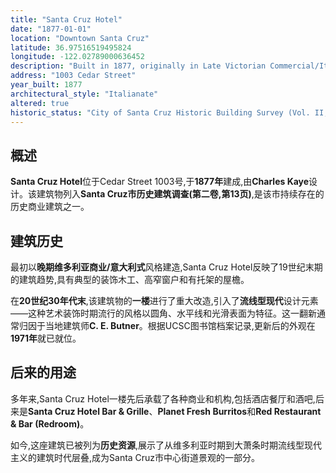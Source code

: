 ```yaml
---
title: "Santa Cruz Hotel"
date: "1877-01-01"
location: "Downtown Santa Cruz"
latitude: 36.97516519495824
longitude: -122.02789000636452
description: "Built in 1877, originally in Late Victorian Commercial/Italianate style; remodeled in the 1930s with Streamline Moderne elements on the ground floor."
address: "1003 Cedar Street"
year_built: 1877
architectural_style: "Italianate"
altered: true
historic_status: "City of Santa Cruz Historic Building Survey (Vol. II, #2/13, APN 005-047-09)"
---
```


## 概述

**Santa Cruz Hotel**位于Cedar Street 1003号,于**1877年**建成,由**Charles Kaye**设计。该建筑物列入**Santa Cruz市历史建筑调查(第二卷,第13页)**,是该市持续存在的历史商业建筑之一。

## 建筑历史

最初以**晚期维多利亚商业/意大利式**风格建造,Santa Cruz Hotel反映了19世纪末期的建筑趋势,具有典型的装饰木工、高窄窗户和有托架的屋檐。

在**20世纪30年代末**,该建筑物的**一楼**进行了重大改造,引入了**流线型现代**设计元素——这种艺术装饰时期流行的风格以圆角、水平线和光滑表面为特征。这一翻新通常归因于当地建筑师**C. E. Butner**。根据UCSC图书馆档案记录,更新后的外观在**1971年**就已就位。

## 后来的用途

多年来,Santa Cruz Hotel一楼先后承载了各种商业和机构,包括酒店餐厅和酒吧,后来是**Santa Cruz Hotel Bar & Grille**、**Planet Fresh Burritos**和**Red Restaurant & Bar (Redroom)**。

如今,这座建筑已被列为**历史资源**,展示了从维多利亚时期到大萧条时期流线型现代主义的建筑时代层叠,成为Santa Cruz市中心街道景观的一部分。
